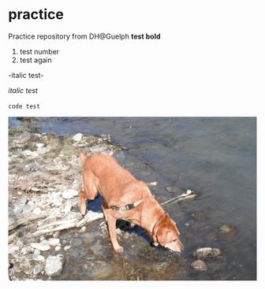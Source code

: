 # practice
Practice repository from DH@Guelph
<b>test bold</b>

1. test number
2. test again

-italic test-

*italic test*

`code test`


![Buddy](dog.jpg)


